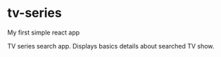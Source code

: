 # tv-series
My first simple react app

TV series search app. Displays basics details about searched TV show.

